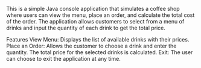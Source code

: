 This is a simple Java console application that simulates a coffee shop where users can view the menu, place an order, and calculate the total cost of the order. The application allows customers to select from a menu of drinks and input the quantity of each drink to get the total price.

Features
View Menu: Displays the list of available drinks with their prices.
Place an Order: Allows the customer to choose a drink and enter the quantity. The total price for the selected drinks is calculated.
Exit: The user can choose to exit the application at any time.
